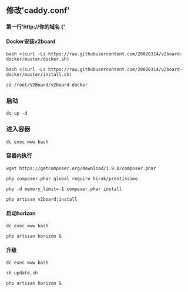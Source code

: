 ## 修改'caddy.conf'
#### 第一行'http://你的域名 {'
#### Docker安装v2board
```shell
bash <(curl -Ls https://raw.githubusercontent.com/20020314/v2board-docker/master/docker.sh)
```
```shell
bash <(curl -Ls https://raw.githubusercontent.com/20020314/v2board-docker/master/install.sh)
```
```shell
cd /root/V2Board/v2board-docker
```
### 启动
```shell
dc up -d
```
### 进入容器
```shell
dc exec www bash
```
#### **容器内执行**
```shell
wget https://getcomposer.org/download/1.9.0/composer.phar
```
```shell
php composer.phar global require hirak/prestissimo
```
```shell
php -d memory_limit=-1 composer.phar install
```
```shell
php artisan v2board:install
```
#### **启动horizon**
```shell
dc exec www bash
```
```shell
php artisan horizon &
```
#### **升级**
```shell
dc exec www bash
```
```shell
sh update.sh
```
```shell
php artisan horizon &
```


